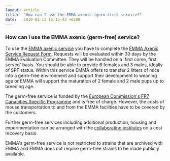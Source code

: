 ```yaml
---
layout: article
title:  "How can I use the EMMA axenic (germ-free) service?"
date:   2010-01-13 15:15:42 +0100
---
```


### How can I use the EMMA axenic (germ-free) service?

To use the [EMMA axenic service][link-axenic-service] you have to complete the [EMMA Axenic Service Request Form][link-request-form]. Requests will be evaluated within 30 days by the EMMA Evaluation Committee. They will be handled on a 'first come, first served' basis. You should be able to provide 6 females and 3 males, ideally of SPF status. Within this service EMMA offers to transfer 2 litters of mice into a germ-free environment and support their development to weaning age or EMMA will support the maturation of 2 female and 2 male pups up to breeding age.

The germ-free service is funded by the [European Commission's FP7 Capacities Specific Programme][link-capacities-specific-programme] and is free of charge. However, the costs of mouse transportation to and from the EMMA facilities have to be covered by the customers.

Further germ-free services including additional production, housing and experimentation can be arranged with the [collaborating institutes][link-collaborating-institutes] on a cost recovery basis.

EMMA's germ-free service is not restricted to strains that are archived with EMMA and EMMA does not require germ-free strains to be made publicly available.

[link-axenic-service]: http://www.emmanet.org/axenic/service.php
[link-request-form]: http://www.emmanet.org/cgi-bin/axenicForm.pl
[link-capacities-specific-programme]: http://www.emmanet.org/projects/emmaservice-activities.php
[link-collaborating-institutes]: http://www.emmanet.org/axenic/institutes.php
